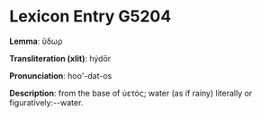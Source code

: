 # Lexicon Entry G5204

**Lemma**: ὕδωρ

**Transliteration (xlit)**: hýdōr

**Pronunciation**: hoo'-dat-os

**Description**:
from the base of ὑετός; water (as if rainy) literally or figuratively:--water.

